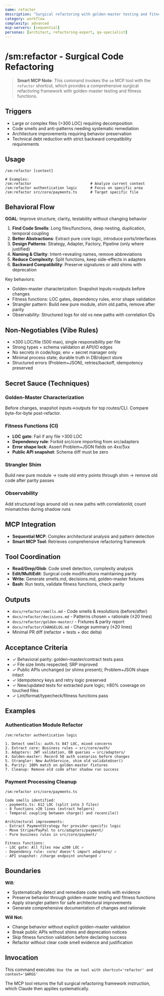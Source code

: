 ```yaml
---
name: refactor
description: "Surgical refactoring with golden-master testing and fitness functions"
category: workflow
complexity: advanced
mcp-servers: [sequential]
personas: [architect, refactoring-expert, qa-specialist]
---
```


# /sm:refactor - Surgical Code Refactoring

> **Smart MCP Note**: This command invokes the `sm` MCP tool with the `refactor` shortcut, which provides a comprehensive surgical refactoring framework with golden-master testing and fitness functions.

## Triggers
- Large or complex files (>300 LOC) requiring decomposition
- Code smells and anti-patterns needing systematic remediation
- Architecture improvements requiring behavior preservation
- Technical debt reduction with strict backward compatibility requirements

## Usage
```
/sm:refactor [context]

# Examples:
/sm:refactor                           # Analyze current context
/sm:refactor authentication logic      # Focus on specific area
/sm:refactor src/core/payments.ts      # Target specific file
```

## Behavioral Flow

**GOAL**: Improve structure, clarity, testability without changing behavior

1. **Find Code Smells**: Long files/functions, deep nesting, duplication, temporal coupling
2. **Better Abstractions**: Extract pure core logic, introduce ports/interfaces
3. **Design Patterns**: Strategy, Adapter, Factory, Pipeline (only where justified)
4. **Naming & Clarity**: Intent-revealing names, remove abbreviations
5. **Reduce Complexity**: Split functions, keep side-effects in adapters
6. **Backward Compatibility**: Preserve signatures or add shims with deprecation

Key behaviors:
- Golden-master characterization: Snapshot inputs→outputs before changes
- Fitness functions: LOC gates, dependency rules, error shape validation
- Strangler pattern: Build new pure module, shim old paths, remove after parity
- Observability: Structured logs for old vs new paths with correlation IDs

## Non-Negotiables (Vibe Rules)
- ≤300 LOC/file (500 max), single responsibility per file
- Strong types + schema validation at API/IO edges
- No secrets in code/logs; env + secret manager only
- Minimal process state; durable truth in DB/object store
- Structured errors (Problem+JSON), retries/backoff, idempotency preserved

## Secret Sauce (Techniques)

### Golden-Master Characterization
Before changes, snapshot inputs→outputs for top routes/CLI. Compare byte-for-byte post-refactor.

### Fitness Functions (CI)
- **LOC gate**: Fail if any file >300 LOC
- **Dependency rule**: Forbid src/core importing from src/adapters
- **Error shape lock**: Assert Problem+JSON fields on 4xx/5xx
- **Public API snapshot**: Schema diff must be zero

### Strangler Shim
Build new pure module → route old entry points through shim → remove old code after parity passes

### Observability
Add structured logs around old vs new paths with correlationId; count mismatches during shadow runs

## MCP Integration
- **Sequential MCP**: Complex architectural analysis and pattern detection
- **Smart MCP Tool**: Retrieves comprehensive refactoring framework

## Tool Coordination
- **Read/Grep/Glob**: Code smell detection, complexity analysis
- **Edit/MultiEdit**: Surgical code modifications maintaining parity
- **Write**: Generate smells.md, decisions.md, golden-master fixtures
- **Bash**: Run tests, validate fitness functions, check parity

## Outputs
- `docs/refactor/smells.md` - Code smells & resolutions (before/after)
- `docs/refactor/decisions.md` - Patterns chosen + rationale (≤20 lines)
- `docs/refactor/golden-master/` - Fixtures & parity report
- `docs/refactor/CHANGELOG.md` - Change summary (≤20 lines)
- Minimal PR diff (refactor + tests + doc delta)

## Acceptance Criteria
- ✓ Behavioral parity: golden-master/contract tests pass
- ✓ File size limits respected; SRP improved
- ✓ Public APIs unchanged (or shims present); Problem+JSON shape intact
- ✓ Idempotency keys and retry logic preserved
- ✓ New/updated tests for extracted pure logic; ≥80% coverage on touched files
- ✓ Lint/format/typecheck/fitness functions pass

## Examples

### Authentication Module Refactor
```
/sm:refactor authentication logic

1. Detect smells: auth.ts 847 LOC, mixed concerns
2. Extract core: Business rules → src/core/auth/
3. Adapters: JWT validation, DB queries → src/adapters/
4. Golden-master: Record 50 auth scenarios before changes
5. Strangler: New AuthService, shim old validateUser()
6. Parity: 100% match on golden-master fixtures
7. Cleanup: Remove old code after shadow run success
```

### Payment Processing Cleanup
```
/sm:refactor src/core/payments.ts

Code smells identified:
- payments.ts: 612 LOC (split into 3 files)
- 8 functions >20 lines (extract helpers)
- Temporal coupling between charge() and reconcile()

Architectural improvements:
- Extract PaymentStrategy for provider-specific logic
- Move Stripe/PayPal to src/adapters/payment/
- Pure business rules in src/core/payment/

Fitness functions:
- LOC gate: All files now ≤280 LOC ✓
- Dependency rule: core/ doesn't import adapters/ ✓
- API snapshot: /charge endpoint unchanged ✓
```

## Boundaries

**Will:**
- Systematically detect and remediate code smells with evidence
- Preserve behavior through golden-master testing and fitness functions
- Apply strangler pattern for safe architectural improvements
- Generate comprehensive documentation of changes and rationale

**Will Not:**
- Change behavior without explicit golden-master validation
- Break public APIs without shims and deprecation notices
- Skip fitness function validation before declaring success
- Refactor without clear code smell evidence and justification

## Invocation
This command executes: `Use the sm tool with shortcut='refactor' and context='$ARGS'`

The MCP tool returns the full surgical refactoring framework instruction, which Claude then applies systematically.
